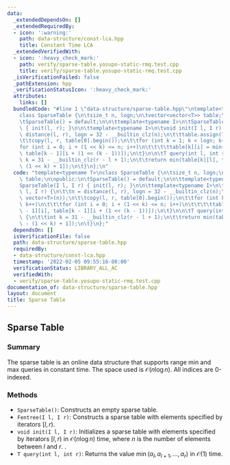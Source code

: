 ```yaml
---
data:
  _extendedDependsOn: []
  _extendedRequiredBy:
  - icon: ':warning:'
    path: data-structure/const-lca.hpp
    title: Constant Time LCA
  _extendedVerifiedWith:
  - icon: ':heavy_check_mark:'
    path: verify/sparse-table.yosupo-static-rmq.test.cpp
    title: verify/sparse-table.yosupo-static-rmq.test.cpp
  _isVerificationFailed: false
  _pathExtension: hpp
  _verificationStatusIcon: ':heavy_check_mark:'
  attributes:
    links: []
  bundledCode: "#line 1 \"data-structure/sparse-table.hpp\"\ntemplate<typename T>\n\
    class SparseTable {\n\tsize_t n, logn;\n\tvector<vector<T>> table;\n\npublic:\n\
    \tSparseTable() = default;\n\n\ttemplate<typename I>\n\tSparseTable(I l, I r)\
    \ { init(l, r); }\n\n\ttemplate<typename I>\n\tvoid init(I l, I r) {\n\t\tn =\
    \ distance(l, r), logn = 32 - __builtin_clz(n);\n\t\ttable.assign(logn, vector<T>(n));\n\
    \t\tcopy(l, r, table[0].begin());\n\t\tfor (int k = 1; k < logn; k++)\n\t\t\t\
    for (int i = 0; i + (1 << k) <= n; i++)\n\t\t\t\ttable[k][i] = min(table[k - 1][i],\
    \ table[k - 1][i + (1 << (k - 1))]);\n\t}\n\n\tT query(int l, int r) {\n\t\tint\
    \ k = 31 - __builtin_clz(r - l + 1);\n\t\treturn min(table[k][l], table[k][r -\
    \ (1 << k) + 1]);\n\t}\n};\n"
  code: "template<typename T>\nclass SparseTable {\n\tsize_t n, logn;\n\tvector<vector<T>>\
    \ table;\n\npublic:\n\tSparseTable() = default;\n\n\ttemplate<typename I>\n\t\
    SparseTable(I l, I r) { init(l, r); }\n\n\ttemplate<typename I>\n\tvoid init(I\
    \ l, I r) {\n\t\tn = distance(l, r), logn = 32 - __builtin_clz(n);\n\t\ttable.assign(logn,\
    \ vector<T>(n));\n\t\tcopy(l, r, table[0].begin());\n\t\tfor (int k = 1; k < logn;\
    \ k++)\n\t\t\tfor (int i = 0; i + (1 << k) <= n; i++)\n\t\t\t\ttable[k][i] = min(table[k\
    \ - 1][i], table[k - 1][i + (1 << (k - 1))]);\n\t}\n\n\tT query(int l, int r)\
    \ {\n\t\tint k = 31 - __builtin_clz(r - l + 1);\n\t\treturn min(table[k][l], table[k][r\
    \ - (1 << k) + 1]);\n\t}\n};"
  dependsOn: []
  isVerificationFile: false
  path: data-structure/sparse-table.hpp
  requiredBy:
  - data-structure/const-lca.hpp
  timestamp: '2022-02-05 09:55:16-08:00'
  verificationStatus: LIBRARY_ALL_AC
  verifiedWith:
  - verify/sparse-table.yosupo-static-rmq.test.cpp
documentation_of: data-structure/sparse-table.hpp
layout: document
title: Sparse Table
---
```


## Sparse Table

### Summary
The sparse table is an online data structure that supports range min and max queries in constant time. The space used is $\mathcal{O}(n \log n)$. All indices are 0-indexed.

### Methods
- `SparseTable()`: Constructs an empty sparse table.
- `Fentree(I l, I r)`: Constructs a sparse table with elements specified by iterators $[l, r)$.
- `void init(I l, I r)`: Initializes a sparse table with elements specified by iterators $[l, r)$ in $\mathcal{O}(n \log n)$ time, where $n$ is the number of elements between $l$ and $r$. .
- `T query(int l, int r)`: Returns the value $\min(a_l, a_{l + 1}, \dots, a_r)$ in $\mathcal{O}(1)$ time. 
